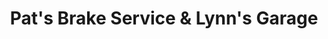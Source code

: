 ---
title: "Pat's Brake Service & Lynn's Garage"
url: /easton/pats-brake-service-and-lynns-garage/
shop: car repair
---